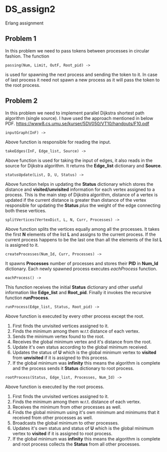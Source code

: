 # DS_assign2
Erlang assignment

## Problem 1
In this problem we need to pass tokens between processes in circular fashion.
The function 
```
passing(Num, Limit, OutF, Root_pid) ->
```
is used for spawning the next process and sending the token to it. In case of
last process it need not spawn a new process as it will pass the token to the
root process.

## Problem 2
In this problem we need to implement parallel Dijkstra shortest path algorithm
(single source). I have used the approach mentioned in below PDF.
https://www8.cs.umu.se/kurser/5DV050/VT10/handouts/F10.pdf

```
inputGraph(InF) ->
```
Above function is responsible for reading the input.

```
takeEdges(InF, Edge_list, Source) ->
```
Above function is used for taking the input of edges, it also reads in the
source for Dijkstra algorithm. It returns the **Edge_list** dictionary and **Source**.

```
statusUpdate(List, D, U, Status) ->
```
Above function helps in updating the **Status** dictionary which stores the distance
and **visited/unvisited** information for each vertex assigned to a process. This is
the main step of Dijkstra algorithm, distance of a vertex is updated if the
current distance is greater than distance of the vertex responsible for updating
the **Status** *plus* the weight of the edge connecting both these vertices.

```
splitVertices(VertexDict, L, N, Curr, Processes) ->
```
Above function splits the vertices equally among all the processes. It takes the
first **N** elements of the list **L** and assigns to the current process. If
the current process happens to be the last one than all the elements of the list
**L** is assigned to it.

```
createProcesses(Num_Id, Curr, Processes) ->
```
It spawns **Processes** number of processes and stores their **PID** in
**Num_Id** dictionary. Each newly spawned process executes *eachProcess* function.

```
eachProcess() ->
```
This function receives the initial **Status** dictionary and other useful
information like **Edge_list** and **Root_pid**. Finally it invokes the
recursive function **runProcess**.

```
runProcess(Edge_list, Status, Root_pid) ->
```
Above function is executed by every other process except the root.
1. First finds the unvisited vertices assigned to it.
2. Finds the minimum among them w.r.t distance of each vertex.
3. Sends the minimum vertex found to the root.
4. Receives the global minimum vertex and it's distance from the root.
5. Update it's own status according to the global minimum received.
6. Updates the status of **U** which is the global minimum vertex to **visited**
   from **unvisited** if it is assigned to this process.
7. If the global minimum was **infinity** this means the algorithm is complete
   and the process sends it **Status** dictionary to root process.


```
rootProcess(Status, Edge_list, Processes, Num_Id) ->
```
Above function is executed by the root process.
1. First finds the unvisited vertices assigned to it.
2. Finds the minimum among them w.r.t. distance of each vertex.
3. Receives the minimum from other processes as well.
4. Finds the global minimum using it's own minimum and minimums that it received
   from other processes as well.
5. Broadcasts the global minimum to other processes.
6. Updates it's own status and status of **U** which is the global minimum
   vertex to **visited** if it is assigned to root process.
7. If the global minimum was **infinity** this means the algorithm is complete
   and root process collects the **Status** from all other processes.




